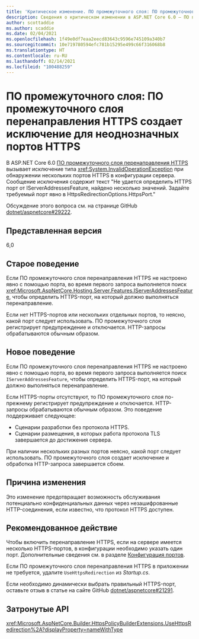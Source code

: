 ```yaml
---
title: 'Критическое изменение. ПО промежуточного слоя: ПО промежуточного слоя перенаправления HTTPS создает исключение для неоднозначных портов HTTPS'
description: Сведения о критическом изменении в ASP.NET Core 6.0 — ПО промежуточного слоя. ПО промежуточного слоя перенаправления HTTPS создает исключение для неоднозначных портов HTTPS
author: scottaddie
ms.author: scaddie
ms.date: 02/04/2021
ms.openlocfilehash: 1f49e0df7eaa2eecd83643c9596e745109a340b7
ms.sourcegitcommit: 10e719780594efc781b15295e499c66f316068b8
ms.translationtype: HT
ms.contentlocale: ru-RU
ms.lasthandoff: 02/14/2021
ms.locfileid: "100488259"
---
```

# <a name="middleware-https-redirection-middleware-throws-exception-on-ambiguous-https-ports"></a>ПО промежуточного слоя: ПО промежуточного слоя перенаправления HTTPS создает исключение для неоднозначных портов HTTPS

В ASP.NET Core 6.0 [ПО промежуточного слоя перенаправления HTTPS](xref:Microsoft.AspNetCore.Builder.HttpsPolicyBuilderExtensions.UseHttpsRedirection%2A) вызывает исключение типа <xref:System.InvalidOperationException> при обнаружении нескольких портов HTTPS в конфигурации сервера. Сообщение исключения содержит текст "Не удается определить HTTPS порт от IServerAddressesFeature, найдено несколько значений. Задайте требуемый порт явно в HttpsRedirectionOptions.HttpsPort."

Обсуждение этого вопроса см. на странице GitHub [dotnet/aspnetcore#29222](https://github.com/dotnet/aspnetcore/issues/29222).

## <a name="version-introduced"></a>Представленная версия

6,0

## <a name="old-behavior"></a>Старое поведение

Если ПО промежуточного слоя перенаправления HTTPS не настроено явно с помощью порта, во время первого запроса выполняется поиск <xref:Microsoft.AspNetCore.Hosting.Server.Features.IServerAddressesFeature>, чтобы определить HTTPS-порт, на который должно выполняться перенаправление.

Если нет HTTPS-портов или нескольких отдельных портов, то неясно, какой порт следует использовать. ПО промежуточного слоя регистрирует предупреждение и отключается. HTTP-запросы обрабатываются обычным образом.

## <a name="new-behavior"></a>Новое поведение

Если ПО промежуточного слоя перенаправления HTTPS не настроено явно с помощью порта, во время первого запроса выполняется поиск `IServerAddressesFeature`, чтобы определить HTTPS-порт, на который должно выполняться перенаправление.

Если HTTPS-порты отсутствуют, то ПО промежуточного слоя по-прежнему регистрирует предупреждение и отключается. HTTP-запросы обрабатываются обычным образом. Это поведение поддерживает следующее:

* Сценарии разработки без протокола HTTPS.
* Сценарии размещения, в которых работа протокола TLS завершается до достижения сервера.

При наличии нескольких разных портов неясно, какой порт следует использовать. ПО промежуточного слоя создает исключение и обработка HTTP-запроса завершается сбоем.

## <a name="reason-for-change"></a>Причина изменения

Это изменение предотвращает возможность обслуживания потенциально конфиденциальных данных через незашифрованные HTTP-соединения, если известно, что протокол HTTPS доступен.

## <a name="recommended-action"></a>Рекомендованное действие

Чтобы включить перенаправление HTTPS, если на сервере имеется несколько HTTPS-портов, в конфигурации необходимо указать один порт. Дополнительные сведения см. в разделе [Конфигурация портов](/aspnet/core/security/enforcing-ssl?view=aspnetcore-5.0&preserve-view=true#port-configuration).

Если ПО промежуточного слоя перенаправления HTTPS в приложении не требуется, удалите `UseHttpsRedirection` из *Startup.cs*.

Если необходимо динамически выбрать правильный HTTPS-порт, оставьте отзыв в статье на сайте GitHub [dotnet/aspnetcore#21291](https://github.com/dotnet/aspnetcore/issues/21291).

## <a name="affected-apis"></a>Затронутые API

<xref:Microsoft.AspNetCore.Builder.HttpsPolicyBuilderExtensions.UseHttpsRedirection%2A?displayProperty=nameWithType>

<!--

## Category

ASP.NET Core

## Affected APIs

`Overload:Microsoft.AspNetCore.Builder.HttpsPolicyBuilderExtensions.UseHttpsRedirection`

-->
